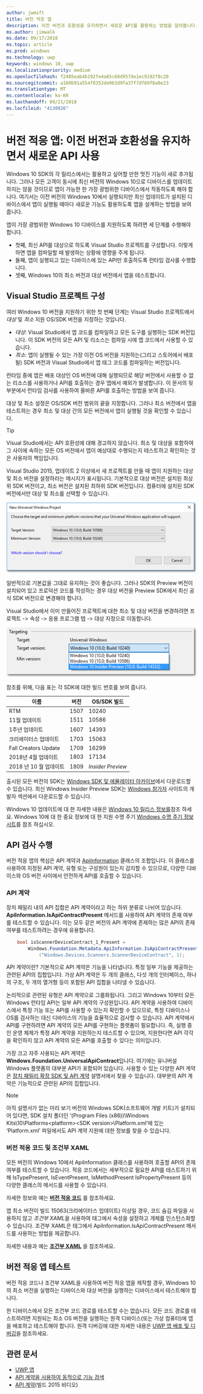 ```yaml
---
author: jwmsft
title: 버전 적응 앱
description: 이전 버전과 호환성을 유지하면서 새로운 API를 활용하는 방법을 알아봅니다.
ms.author: jimwalk
ms.date: 09/17/2018
ms.topic: article
ms.prod: windows
ms.technology: uwp
keywords: windows 10, uwp
ms.localizationpriority: medium
ms.openlocfilehash: f2485eab4b192fe4a65c68d957de1ec9192f8c20
ms.sourcegitcommit: a160b91a554f8352de963d9fa37f7df89f8a0e23
ms.translationtype: MT
ms.contentlocale: ko-KR
ms.lasthandoff: 09/21/2018
ms.locfileid: "4130926"
---
```

# <a name="version-adaptive-apps-use-new-apis-while-maintaining-compatibility-with-previous-versions"></a>버전 적응 앱: 이전 버전과 호환성을 유지하면서 새로운 API 사용

Windows 10 SDK의 각 릴리스에서는 활용하고 싶어할 만한 멋진 기능이 새로 추가됩니다. 그러나 모든 고객이 동시에 최신 버전의 Windows 10으로 디바이스를 업데이트하지는 않을 것이므로 앱이 가능한 한 가장 광범위한 디바이스에서 작동하도록 해야 합니다. 여기서는 이전 버전의 Windows 10에서 실행되지만 최신 업데이트가 설치된 디바이스에서 앱이 실행될 때마다 새로운 기능도 활용하도록 앱을 설계하는 방법을 보여 줍니다.

앱이 가장 광범위한 Windows 10 디바이스를 지원하도록 하려면 세 단계를 수행해야 합니다.

- 첫째, 최신 API를 대상으로 하도록 Visual Studio 프로젝트를 구성합니다. 이렇게 하면 앱을 컴파일할 때 발생하는 상황에 영향을 주게 됩니다.
- 둘째, 앱이 실행되고 있는 디바이스에 있는 API만 호출하도록 런타임 검사를 수행합니다.
- 셋째, Windows 10의 최소 버전과 대상 버전에서 앱을 테스트합니다.

## <a name="configure-your-visual-studio-project"></a>Visual Studio 프로젝트 구성

여러 Windows 10 버전을 지원하기 위한 첫 번째 단계는 Visual Studio 프로젝트에서 *대상* 및 *최소* 지원 OS/SDK 버전을 지정하는 것입니다.

- *대상*: Visual Studio에서 앱 코드를 컴파일하고 모든 도구를 실행하는 SDK 버전입니다. 이 SDK 버전의 모든 API 및 리소스는 컴파일 시에 앱 코드에서 사용할 수 있습니다.
- *최소*: 앱이 실행될 수 있는 가장 이전 OS 버전을 지원하는(그리고 스토어에서 배포될) SDK 버전과 Visual Studio에서 앱 태그 코드를 컴파일하는 버전입니다. 

런타임 중에 앱은 배포 대상인 OS 버전에 대해 실행되므로 해당 버전에서 사용할 수 없는 리소스를 사용하거나 API를 호출하는 경우 앱에서 예외가 발생합니다. 이 문서의 뒷부분에서 런타임 검사를 사용하여 올바른 API를 호출하는 방법을 보여 줍니다.

대상 및 최소 설정은 OS/SDK 버전 범위의 끝을 지정합니다. 그러나 최소 버전에서 앱을 테스트하는 경우 최소 및 대상 간의 모든 버전에서 앱이 실행될 것을 확인할 수 있습니다.

> [!TIP]
> Visual Studio에서는 API 호환성에 대해 경고하지 않습니다. 최소 및 대상을 포함하여 그 사이에 속하는 모든 OS 버전에서 앱이 예상대로 수행되는지 테스트하고 확인하는 것은 사용자의 책임입니다.

Visual Studio 2015, 업데이트 2 이상에서 새 프로젝트를 만들 때 앱이 지원하는 대상 및 최소 버전을 설정하라는 메시지가 표시됩니다. 기본적으로 대상 버전은 설치된 최상위 SDK 버전이고, 최소 버전은 설치된 최하위 SDK 버전입니다. 컴퓨터에 설치된 SDK 버전에서만 대상 및 최소를 선택할 수 있습니다. 

![Visual Studio에서 대상 SDK 설정](images/vs-target-sdk-1.png)

일반적으로 기본값을 그대로 유지하는 것이 좋습니다. 그러나 SDK의 Preview 버전이 설치되어 있고 프로덕션 코드를 작성하는 경우 대상 버전을 Preview SDK에서 최신 공식 SDK 버전으로 변경해야 합니다. 

Visual Studio에서 이미 만들어진 프로젝트에 대한 최소 및 대상 버전을 변경하려면 프로젝트 -&gt; 속성 -&gt; 응용 프로그램 탭 -&gt; 대상 지정으로 이동합니다.

![Visual Studio에서 대상 SDK 변경](images/vs-target-sdk-2.png)

참조를 위해, 다음 표는 각 SDK에 대한 빌드 번호를 보여 줍니다.

| 이름 | 버전 | OS/SDK 빌드 |
| ---- | ---- | ---- |
| RTM | 1507 | 10240 |
| 11월 업데이트 | 1511 | 10586 |
| 1주년 업데이트 | 1607 | 14393 |
| 크리에이터스 업데이트 | 1703 | 15063 |
| Fall Creators Update | 1709 | 16299 |
| 2018년 4월 업데이트 | 1803 | 17134 |
| 2018 년 10 월 업데이트 | 1809 | _Insider Preview_ |

출시된 모든 버전의 SDK는 [Windows SDK 및 에뮬레이터 아카이브](https://developer.microsoft.com/downloads/sdk-archive)에서 다운로드할 수 있습니다. 최신 Windows Insider Preview SDK는 [Windows 참가자](https://insider.windows.com/Home/BuildWithWindows) 사이트의 개발자 섹션에서 다운로드할 수 있습니다.

 Windows 10 업데이트에 대 한 자세한 내용은 [Windows 10 릴리스 정보를](https://technet.microsoft.com/windows/release-info)참조 하세요. Windows 10에 대 한 중요 정보에 대 한 지원 수명 주기 [Windows 수명 주기 정보 시트](https://support.microsoft.com/help/13853/windows-lifecycle-fact-sheet)를 참조 하십시오.

## <a name="perform-api-checks"></a>API 검사 수행

버전 적응 앱의 핵심은 API 계약과 [ApiInformation](https://docs.microsoft.com/uwp/api/windows.foundation.metadata.apiinformation) 클래스의 조합입니다. 이 클래스를 사용하여 지정된 API 계약, 유형 또는 구성원이 있는지 감지할 수 있으므로, 다양한 디바이스와 OS 버전 사이에서 안전하게 API를 호출할 수 있습니다.

### <a name="api-contracts"></a>API 계약

장치 패밀리 내의 API 집합은 API 계약이라고 하는 하위 분류로 나뉘어 있습니다. **ApiInformation.IsApiContractPresent** 메서드를 사용하여 API 계약의 존재 여부를 테스트할 수 있습니다. 이는 모두 같은 버전의 API 계약에 존재하는 많은 API의 존재 여부를 테스트하려는 경우에 유용합니다.

```csharp
    bool isScannerDeviceContract_1_Present =
        Windows.Foundation.Metadata.ApiInformation.IsApiContractPresent
            ("Windows.Devices.Scanners.ScannerDeviceContract", 1);
```

API 계약이란? 기본적으로 API 계약은 기능을 나타냅니다. 특정 일부 기능을 제공하는 관련된 API의 집합입니다. 가상 API 계약은 두 개의 클래스, 다섯 개의 인터페이스, 하나의 구조, 두 개의 열거형 등이 포함된 API 집합을 나타낼 수 있습니다.

논리적으로 관련된 유형은 API 계약으로 그룹화됩니다. 그리고 Windows 10부터 모든 Windows 런타임 API는 일부 API 계약의 구성원입니다. API 계약을 사용하여 디바이스에서 특정 기능 또는 API를 사용할 수 있는지 확인할 수 있으므로, 특정 디바이스나 OS를 검사하는 대신 디바이스의 기능을 효율적으로 검사할 수 있습니다. API 계약에서 API를 구현하려면 API 계약의 모든 API를 구현하는 플랫폼이 필요합니다. 즉, 실행 중인 운영 체제가 특정 API 계약을 지원하는지 테스트할 수 있으며, 지원한다면 API 각각을 확인하지 않고 API 계약의 모든 API를 호출할 수 있다는 의미입니다.

가장 크고 자주 사용되는 API 계약은 **Windows.Foundation.UniversalApiContract**입니다. 여기에는 유니버설 Windows 플랫폼의 대부분 API가 포함되어 있습니다. 사용할 수 있는 다양한 API 계약은 [장치 패밀리 확장 SDK 및 API 계약](https://docs.microsoft.com/uwp/extension-sdks/) 설명서에서 찾을 수 있습니다. 대부분의 API 계약은 기능적으로 관련된 API의 집합입니다.

> [!NOTE]
> 아직 설명서가 없는 미리 보기 버전의 Windows SDK(소프트웨어 개발 키트)가 설치되어 있다면, SDK 설치 폴더인 ‘\(Program Files (x86))\Windows Kits\10\Platforms\<platform>\<SDK version>\Platform.xml’에 있는 ‘Platform.xml’ 파일에서도 API 계약 지원에 대한 정보를 찾을 수 있습니다.

### <a name="version-adaptive-code-and-conditional-xaml"></a>버전 적응 코드 및 조건부 XAML

모든 버전의 Windows 10에서 ApiInformation 클래스를 사용하여 호출할 API의 존재 여부를 테스트할 수 있습니다. 적응 코드에서는 세부적으로 필요한 API를 테스트하기 위해 IsTypePresent, IsEventPresent, IsMethodPresent IsPropertyPresent 등의 다양한 클래스의 메서드를 사용할 수 있습니다.

자세한 정보와 예는 **[버전 적응 코드](version-adaptive-code.md)** 를 참조하세요.

앱 최소 버전이 빌드 15063(크리에이터스 업데이트) 이상일 경우, 코드 숨김 파일을 사용하지 않고 *조건부 XAML*을 사용하여 태그에서 속성을 설정하고 개체를 인스턴스화할 수 있습니다. 조건부 XAML은 태그에서 ApiInformation.IsApiContractPresent 메서드를 사용하는 방법을 제공합니다.

자세한 내용과 예는 **[조건부 XAML](conditional-xaml.md)** 을 참조하세요.

## <a name="test-your-version-adaptive-app"></a>버전 적응 앱 테스트

버전 적응 코드나 조건부 XAML을 사용하여 버전 적응 앱을 제작할 경우, Windows 10의 최소 버전을 실행하는 디바이스와 대상 버전을 실행하는 디바이스에서 테스트해야 합니다.

한 디바이스에서 모든 조건부 코드 경로를 테스트할 수는 없습니다. 모든 코드 경로를 테스트하려면 지원되는 최소 OS 버전을 실행하는 원격 디바이스(또는 가상 컴퓨터)에 앱을 배포하고 테스트해야 합니다.
원격 디버깅에 대한 자세한 내용은 [UWP 앱 배포 및 디버깅](deploying-and-debugging-uwp-apps.md)을 참조하세요.

## <a name="related-articles"></a>관련 문서

- [UWP 앱](https://docs.microsoft.com/windows/uwp/get-started/universal-application-platform-guide)
- [API 계약을 사용하여 동적으로 기능 검색](https://blogs.windows.com/buildingapps/2015/09/15/dynamically-detecting-features-with-api-contracts-10-by-10/)
- [API 계약](https://channel9.msdn.com/Events/Build/2015/3-733)(빌드 2015 비디오)